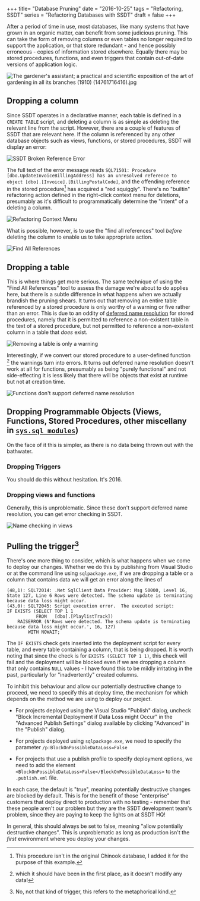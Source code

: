 +++
title=  "Database Pruning"
date =  "2016-10-25"
tags = "Refactoring, SSDT"
series = "Refactoring Databases with SSDT"
draft = false
+++

After a period of time in use, most databases, like many systems that have grown in an organic matter, can benefit from some judicious pruning. This can take the form of removing columns or even tables no longer required to support the application, or that store redundant - and hence possibly erroneous - copies of information stored elsewhere. Equally there may be stored procedures, functions, and even triggers that contain out-of-date versions of application logic.

 ![The gardener's assistant; a practical and scientific exposition of the art of gardening in all its branches (1910) (14761716416).jpg](https://upload.wikimedia.org/wikipedia/commons/7/70/The_gardener%27s_assistant%3B_a_practical_and_scientific_exposition_of_the_art_of_gardening_in_all_its_branches_%281910%29_%2814761716416%29.jpg "[By Internet Archive Book Images [No restrictions], via Wikimedia Commons]")

## Dropping a column
Since SSDT operates in a declarative manner, each table is defined in a `CREATE TABLE` script, and deleting a column is as simple as deleting the relevant line from the script. However, there are a couple of features of SSDT that are relevant here. If the column is referenced by any other database objects such as views, functions, or stored procedures, SSDT will display an error:

![SSDT Broken Reference Error](https://s3-eu-west-1.amazonaws.com/aksidjenakfjg/ssdt-refactoring-part-1/DropColumnReferencedByProcedure.PNG "SSDT Broken Reference Error")

The full text of the error message reads `SQL71501: Procedure [dbo.UpdateInvoiceBillingAddress] has an unresolved reference to object [dbo].[Invoice].[BillingPostalCode]`, and the offending reference in the stored procedure[^1] has acquired a "red squiggly". There's no "builtin" refactoring action defined in the right-click context menu for deletions, presumably as it's difficult to programmatically determine the "intent" of a deleting a column.


![Refactoring Context Menu](https://s3-eu-west-1.amazonaws.com/aksidjenakfjg/ssdt-refactoring-part-1/Refactoring+Menu.PNG "Refactoring Context Menu")

What is possible, however, is to use the "find all references" tool _before_ deleting the column to enable us to take appropriate action.

![Find All References](https://s3-eu-west-1.amazonaws.com/aksidjenakfjg/ssdt-refactoring-part-1/findAllReferences.PNG "Find All References") 

## Dropping a table

This is where things get more serious. The same technique of using the "Find All References" tool to assess the damage we're about to do applies here, but there is a subtle difference in what happens when we actually brandish the pruning shears. It turns out that removing an entire table referenced by a stored procedure is only worthy of a warning or five rather than an error. This is due to an oddity of [deferred name resolution](https://technet.microsoft.com/en-us/library/ms190686.aspx) for stored procedures, namely that it is permitted to reference a non-existent table in the text of a stored procedure, but not permitted to reference a non-existent column in a table that _does_ exist.

![Removing a table is only a warning](https://s3-eu-west-1.amazonaws.com/aksidjenakfjg/ssdt-refactoring-part-1/RemovingATableIsOnlyAWarning.PNG "Removing a table is only a warning")

Interestingly, if we convert our stored procedure to a user-defined function [^2] the warnings turn into errors. It turns out deferred name resolution doesn't work at all for functions, presumably as being "purely functional" and not side-effecting it is less likely that there will be objects that exist at runtime but not at creation time.

![Functions don't support deferred name resolution](https://s3-eu-west-1.amazonaws.com/aksidjenakfjg/ssdt-refactoring-part-1/FunctionsDontSupportDeferredNameResolution.PNG  "Functions don't support deferred name resolution")

## Dropping Programmable Objects (Views, Functions, Stored Procedures, other miscellany in [`sys.sql_modules`](https://msdn.microsoft.com/en-us/library/ms175081.aspx))

On the face of it this is simpler, as there is no data being thrown out with the bathwater.

### Dropping Triggers
You should do this without hesitation. It's 2016.

### Dropping views and functions

Generally, this is unproblematic. Since these don't support deferred name resolution, you can get error checking in SSDT.

![Name checking in views](https://s3-eu-west-1.amazonaws.com/aksidjenakfjg/ssdt-refactoring-part-1/NameCheckingInViews.PNG "Name checking in views")

## Pulling the trigger[^3]

There's one more thing to consider, which is what happens when we come to deploy our changes. Whether we do this by publishing from Visual Studio or at the command line using `sqlpackage.exe`, if we are dropping a table or a column that contains data we will get an error along the lines of

``` 
(48,1): SQL72014: .Net SqlClient Data Provider: Msg 50000, Level 16, State 127, Line 6 Rows were detected. The schema update is terminating because data loss might occur.
(43,0): SQL72045: Script execution error.  The executed script:
IF EXISTS (SELECT TOP 1 1
           FROM   [dbo].[PlaylistTrack])
    RAISERROR (N'Rows were detected. The schema update is terminating because data loss might occur.', 16, 127)
        WITH NOWAIT;
```

The `IF EXISTS` check gets inserted into the deployment script for every table, and every table containing a column, that is being dropped. It is worth noting that since the check is for `EXISTS (SELECT TOP 1 1)`, this check will fail and the deployment will be blocked even if we are dropping a column that only contains `NULL` values - I have found this to be mildly irritating in the past, particularly for "inadvertently" created columns.

To inhibit this behaviour and allow our potentially destructive change to proceed, we need to specify this at deploy time, the mechanism for which depends on the method we are using to deploy our project.

* For projects deployed using the Visual Studio "Publish" dialog, uncheck "Block Incremental Deployment if Data Loss might Occur" in the "Advanced Publish Settings" dialog available by clicking "Advanced" in the "Publish" dialog.

* For projects deployed using `sqlpackage.exe`, we need to specify the parameter `/p:BlockOnPossibleDataLoss=False`

* For projects that use a publish profile to specify deployment options, we need to add the element `<BlockOnPossibleDataLoss>False</BlockOnPossibleDataLoss>` to the `.publish.xml` file.

In each case, the default is "true", meaning potentially destructive changes are blocked by default. This is for the benefit of those "enterprise" customers that deploy direct to production with no testing - remember that these people aren't our problem but they are the SSDT development team's problem, since they are paying to keep the lights on at SSDT HQ!

In general, this should always be set to false, meaning "allow potentially destructive changes". This is unproblematic as long as production isn't the _first_ environment where you deploy your changes.







[^1]: This procedure isn't in the original Chinook database, I added it for the purpose of this example.
[^2]: which it should have been in the first place, as it doesn't modify any data!
[^3]: No, not that kind of trigger, this refers to the metaphorical kind.